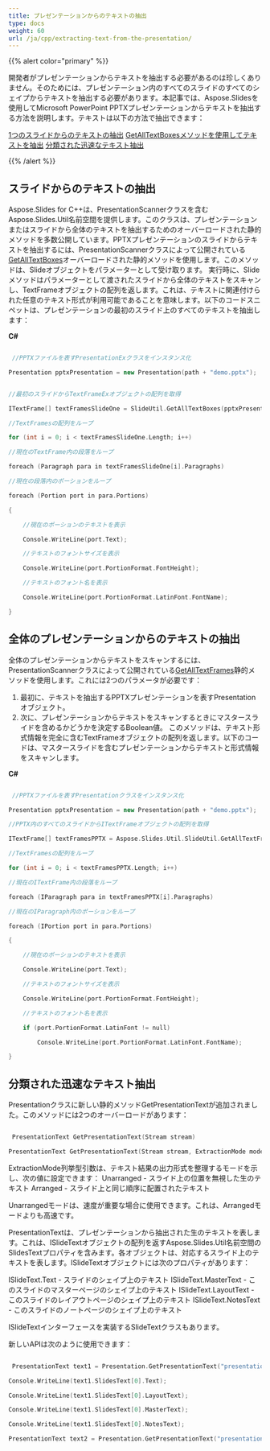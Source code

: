 ```yaml
---
title: プレゼンテーションからのテキストの抽出
type: docs
weight: 60
url: /ja/cpp/extracting-text-from-the-presentation/
---
```


{{% alert color="primary" %}} 

開発者がプレゼンテーションからテキストを抽出する必要があるのは珍しくありません。そのためには、プレゼンテーション内のすべてのスライドのすべてのシェイプからテキストを抽出する必要があります。本記事では、Aspose.Slidesを使用してMicrosoft PowerPoint PPTXプレゼンテーションからテキストを抽出する方法を説明します。テキストは以下の方法で抽出できます：

[1つのスライドからのテキストの抽出](/slides/ja/cpp/extracting-text-from-the-presentation/)
[GetAllTextBoxesメソッドを使用してテキストを抽出](/slides/ja/cpp/extracting-text-from-the-presentation/)
[分類された迅速なテキスト抽出](/slides/ja/cpp/extracting-text-from-the-presentation/)

{{% /alert %}} 
## **スライドからのテキストの抽出**
Aspose.Slides for C++は、PresentationScannerクラスを含むAspose.Slides.Util名前空間を提供します。このクラスは、プレゼンテーションまたはスライドから全体のテキストを抽出するためのオーバーロードされた静的メソッドを多数公開しています。PPTXプレゼンテーションのスライドからテキストを抽出するには、PresentationScannerクラスによって公開されている[GetAllTextBoxes](http://docs.aspose.com/display/slidesnet/PresentationScanner+Members)オーバーロードされた静的メソッドを使用します。このメソッドは、Slideオブジェクトをパラメーターとして受け取ります。
実行時に、Slideメソッドはパラメーターとして渡されたスライドから全体のテキストをスキャンし、TextFrameオブジェクトの配列を返します。これは、テキストに関連付けられた任意のテキスト形式が利用可能であることを意味します。以下のコードスニペットは、プレゼンテーションの最初のスライド上のすべてのテキストを抽出します：

**C#**

``` cpp

 //PPTXファイルを表すPresentationExクラスをインスタンス化

Presentation pptxPresentation = new Presentation(path + "demo.pptx");


//最初のスライドからTextFrameExオブジェクトの配列を取得

ITextFrame[] textFramesSlideOne = SlideUtil.GetAllTextBoxes(pptxPresentation.Slides[0]);

//TextFramesの配列をループ

for (int i = 0; i < textFramesSlideOne.Length; i++)

//現在のTextFrame内の段落をループ

foreach (Paragraph para in textFramesSlideOne[i].Paragraphs)

//現在の段落内のポーションをループ

foreach (Portion port in para.Portions)

{

    //現在のポーションのテキストを表示

    Console.WriteLine(port.Text);

    //テキストのフォントサイズを表示

    Console.WriteLine(port.PortionFormat.FontHeight);

    //テキストのフォント名を表示

    Console.WriteLine(port.PortionFormat.LatinFont.FontName);

}

```

## **全体のプレゼンテーションからのテキストの抽出**
全体のプレゼンテーションからテキストをスキャンするには、PresentationScannerクラスによって公開されている[GetAllTextFrames](http://docs.aspose.com/display/slidesnet/PresentationScanner+Members)静的メソッドを使用します。これには2つのパラメータが必要です：

1. 最初に、テキストを抽出するPPTXプレゼンテーションを表すPresentationオブジェクト。
1. 次に、プレゼンテーションからテキストをスキャンするときにマスタースライドを含めるかどうかを決定するBoolean値。
   このメソッドは、テキスト形式情報を完全に含むTextFrameオブジェクトの配列を返します。以下のコードは、マスタースライドを含むプレゼンテーションからテキストと形式情報をスキャンします。

**C#**

``` cpp

 //PPTXファイルを表すPresentationクラスをインスタンス化

Presentation pptxPresentation = new Presentation(path + "demo.pptx");

//PPTX内のすべてのスライドからITextFrameオブジェクトの配列を取得

ITextFrame[] textFramesPPTX = Aspose.Slides.Util.SlideUtil.GetAllTextFrames(pptxPresentation, true);

//TextFramesの配列をループ

for (int i = 0; i < textFramesPPTX.Length; i++)

//現在のITextFrame内の段落をループ

foreach (IParagraph para in textFramesPPTX[i].Paragraphs)

//現在のIParagraph内のポーションをループ

foreach (IPortion port in para.Portions)

{

    //現在のポーションのテキストを表示

    Console.WriteLine(port.Text);

    //テキストのフォントサイズを表示

    Console.WriteLine(port.PortionFormat.FontHeight);

    //テキストのフォント名を表示

    if (port.PortionFormat.LatinFont != null)

        Console.WriteLine(port.PortionFormat.LatinFont.FontName);

}

```

## **分類された迅速なテキスト抽出**
Presentationクラスに新しい静的メソッドGetPresentationTextが追加されました。このメソッドには2つのオーバーロードがあります：

``` cpp

 PresentationText GetPresentationText(Stream stream)

PresentationText GetPresentationText(Stream stream, ExtractionMode mode)

```

ExtractionMode列挙型引数は、テキスト結果の出力形式を整理するモードを示し、次の値に設定できます：
Unarranged - スライド上の位置を無視した生のテキスト
Arranged - スライド上と同じ順序に配置されたテキスト

Unarrangedモードは、速度が重要な場合に使用できます。これは、Arrangedモードよりも高速です。

PresentationTextは、プレゼンテーションから抽出された生のテキストを表します。これは、ISlideTextオブジェクトの配列を返すAspose.Slides.Util名前空間のSlidesTextプロパティを含みます。各オブジェクトは、対応するスライド上のテキストを表します。ISlideTextオブジェクトには次のプロパティがあります：

ISlideText.Text - スライドのシェイプ上のテキスト
ISlideText.MasterText - このスライドのマスターページのシェイプ上のテキスト
ISlideText.LayoutText - このスライドのレイアウトページのシェイプ上のテキスト
ISlideText.NotesText - このスライドのノートページのシェイプ上のテキスト

ISlideTextインターフェースを実装するSlideTextクラスもあります。

新しいAPIは次のように使用できます：

``` cpp

 PresentationText text1 = Presentation.GetPresentationText("presentation.ppt");

Console.WriteLine(text1.SlidesText[0].Text);

Console.WriteLine(text1.SlidesText[0].LayoutText);

Console.WriteLine(text1.SlidesText[0].MasterText);

Console.WriteLine(text1.SlidesText[0].NotesText);

PresentationText text2 = Presentation.GetPresentationText("presentation.pptx", ExtractionMode.Unarranged);

```